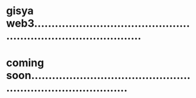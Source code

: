 # gisya web3....................................................................................
# coming soon.................................................................................
